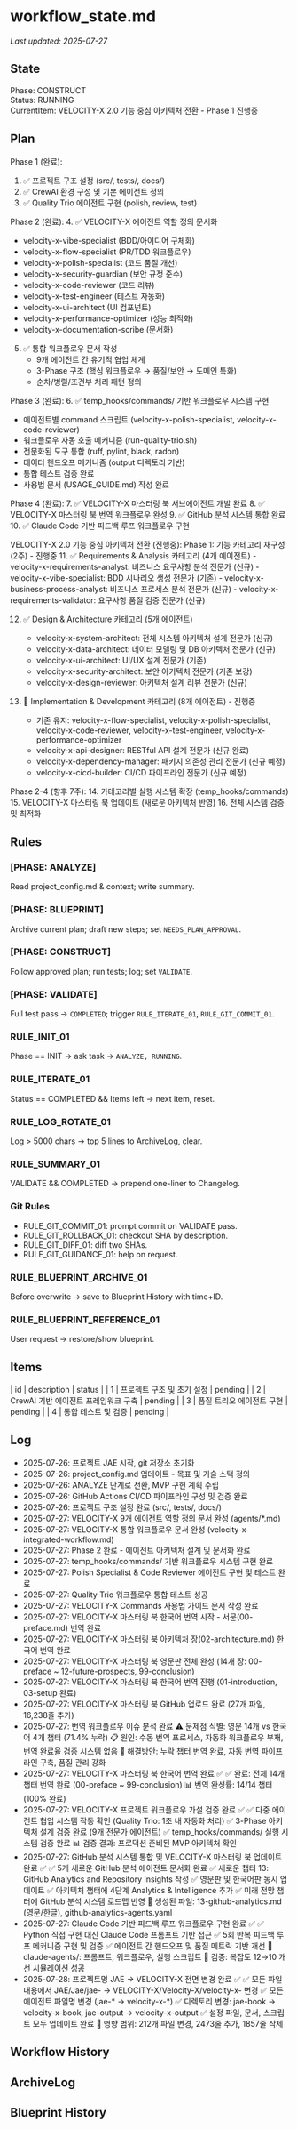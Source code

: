 # workflow_state.md
_Last updated: 2025-07-27_

## State
Phase: CONSTRUCT  
Status: RUNNING  
CurrentItem: VELOCITY-X 2.0 기능 중심 아키텍처 전환 - Phase 1 진행중  

## Plan
Phase 1 (완료):
1. ✅ 프로젝트 구조 설정 (src/, tests/, docs/)
2. ✅ CrewAI 환경 구성 및 기본 에이전트 정의
3. ✅ Quality Trio 에이전트 구현 (polish, review, test)

Phase 2 (완료):
4. ✅ VELOCITY-X 에이전트 역할 정의 문서화
   - velocity-x-vibe-specialist (BDD/아이디어 구체화)
   - velocity-x-flow-specialist (PR/TDD 워크플로우)
   - velocity-x-polish-specialist (코드 품질 개선)
   - velocity-x-security-guardian (보안 규정 준수)
   - velocity-x-code-reviewer (코드 리뷰)
   - velocity-x-test-engineer (테스트 자동화)
   - velocity-x-ui-architect (UI 컴포넌트)
   - velocity-x-performance-optimizer (성능 최적화)
   - velocity-x-documentation-scribe (문서화)

5. ✅ 통합 워크플로우 문서 작성
   - 9개 에이전트 간 유기적 협업 체계
   - 3-Phase 구조 (핵심 워크플로우 → 품질/보안 → 도메인 특화)
   - 순차/병렬/조건부 처리 패턴 정의

Phase 3 (완료):
6. ✅ temp_hooks/commands/ 기반 워크플로우 시스템 구현
   - 에이전트별 command 스크립트 (velocity-x-polish-specialist, velocity-x-code-reviewer)
   - 워크플로우 자동 호출 메커니즘 (run-quality-trio.sh)
   - 전문화된 도구 통합 (ruff, pylint, black, radon)
   - 데이터 핸드오프 메커니즘 (output 디렉토리 기반)
   - 통합 테스트 검증 완료
   - 사용법 문서 (USAGE_GUIDE.md) 작성 완료

Phase 4 (완료):
7. ✅ VELOCITY-X 마스터링 북 서브에이전트 개발 완료
8. ✅ VELOCITY-X 마스터링 북 번역 워크플로우 완성
9. ✅ GitHub 분석 시스템 통합 완료
10. ✅ Claude Code 기반 피드백 루프 워크플로우 구현

VELOCITY-X 2.0 기능 중심 아키텍처 전환 (진행중):
Phase 1: 기능 카테고리 재구성 (2주) - 진행중
11. ✅ Requirements & Analysis 카테고리 (4개 에이전트)
    - velocity-x-requirements-analyst: 비즈니스 요구사항 분석 전문가 (신규)
    - velocity-x-vibe-specialist: BDD 시나리오 생성 전문가 (기존)
    - velocity-x-business-process-analyst: 비즈니스 프로세스 분석 전문가 (신규)
    - velocity-x-requirements-validator: 요구사항 품질 검증 전문가 (신규)

12. ✅ Design & Architecture 카테고리 (5개 에이전트)
    - velocity-x-system-architect: 전체 시스템 아키텍처 설계 전문가 (신규)
    - velocity-x-data-architect: 데이터 모델링 및 DB 아키텍처 전문가 (신규)
    - velocity-x-ui-architect: UI/UX 설계 전문가 (기존)
    - velocity-x-security-architect: 보안 아키텍처 전문가 (기존 보강)
    - velocity-x-design-reviewer: 아키텍처 설계 리뷰 전문가 (신규)

13. 🔄 Implementation & Development 카테고리 (8개 에이전트) - 진행중
    - 기존 유지: velocity-x-flow-specialist, velocity-x-polish-specialist, velocity-x-code-reviewer, velocity-x-test-engineer, velocity-x-performance-optimizer
    - velocity-x-api-designer: RESTful API 설계 전문가 (신규 완료)
    - velocity-x-dependency-manager: 패키지 의존성 관리 전문가 (신규 예정)
    - velocity-x-cicd-builder: CI/CD 파이프라인 전문가 (신규 예정)

Phase 2-4 (향후 7주):
14. 카테고리별 실행 시스템 확장 (temp_hooks/commands)
15. VELOCITY-X 마스터링 북 업데이트 (새로운 아키텍처 반영)
16. 전체 시스템 검증 및 최적화

## Rules
### [PHASE: ANALYZE]  
Read project_config.md & context; write summary.

### [PHASE: BLUEPRINT]  
Archive current plan; draft new steps; set `NEEDS_PLAN_APPROVAL`.

### [PHASE: CONSTRUCT]  
Follow approved plan; run tests; log; set `VALIDATE`.

### [PHASE: VALIDATE]  
Full test pass → `COMPLETED`; trigger `RULE_ITERATE_01`, `RULE_GIT_COMMIT_01`.

### RULE_INIT_01  
Phase == INIT → ask task → `ANALYZE, RUNNING`.

### RULE_ITERATE_01  
Status == COMPLETED && Items left → next item, reset.

### RULE_LOG_ROTATE_01  
Log > 5000 chars → top 5 lines to ArchiveLog, clear.

### RULE_SUMMARY_01  
VALIDATE && COMPLETED → prepend one-liner to Changelog.

### Git Rules
- RULE_GIT_COMMIT_01: prompt commit on VALIDATE pass.  
- RULE_GIT_ROLLBACK_01: checkout SHA by description.  
- RULE_GIT_DIFF_01: diff two SHAs.  
- RULE_GIT_GUIDANCE_01: help on request.

### RULE_BLUEPRINT_ARCHIVE_01  
Before overwrite → save to Blueprint History with time+ID.

### RULE_BLUEPRINT_REFERENCE_01  
User request → restore/show blueprint.

## Items
| id | description | status |
| 1 | 프로젝트 구조 및 초기 설정 | pending |
| 2 | CrewAI 기반 에이전트 프레임워크 구축 | pending |
| 3 | 품질 트리오 에이전트 구현 | pending |
| 4 | 통합 테스트 및 검증 | pending |

## Log
- 2025-07-26: 프로젝트 JAE 시작, git 저장소 초기화
- 2025-07-26: project_config.md 업데이트 - 목표 및 기술 스택 정의
- 2025-07-26: ANALYZE 단계로 전환, MVP 구현 계획 수립
- 2025-07-26: GitHub Actions CI/CD 파이프라인 구성 및 검증 완료
- 2025-07-26: 프로젝트 구조 설정 완료 (src/, tests/, docs/)
- 2025-07-27: VELOCITY-X 9개 에이전트 역할 정의 문서 완성 (agents/*.md)
- 2025-07-27: VELOCITY-X 통합 워크플로우 문서 완성 (velocity-x-integrated-workflow.md)
- 2025-07-27: Phase 2 완료 - 에이전트 아키텍처 설계 및 문서화 완료
- 2025-07-27: temp_hooks/commands/ 기반 워크플로우 시스템 구현 완료
- 2025-07-27: Polish Specialist & Code Reviewer 에이전트 구현 및 테스트 완료
- 2025-07-27: Quality Trio 워크플로우 통합 테스트 성공
- 2025-07-27: VELOCITY-X Commands 사용법 가이드 문서 작성 완료
- 2025-07-27: VELOCITY-X 마스터링 북 한국어 번역 시작 - 서문(00-preface.md) 번역 완료
- 2025-07-27: VELOCITY-X 마스터링 북 아키텍처 장(02-architecture.md) 한국어 번역 완료
- 2025-07-27: VELOCITY-X 마스터링 북 영문판 전체 완성 (14개 장: 00-preface ~ 12-future-prospects, 99-conclusion)
- 2025-07-27: VELOCITY-X 마스터링 북 한국어 번역 진행 (01-introduction, 03-setup 완료)
- 2025-07-27: VELOCITY-X 마스터링 북 GitHub 업로드 완료 (27개 파일, 16,238줄 추가)
- 2025-07-27: 번역 워크플로우 이슈 분석 완료
  ⚠️ 문제점 식별: 영문 14개 vs 한국어 4개 챕터 (71.4% 누락)
  📋 원인: 수동 번역 프로세스, 자동화 워크플로우 부재, 번역 완료율 검증 시스템 없음
  🎯 해결방안: 누락 챕터 번역 완료, 자동 번역 파이프라인 구축, 품질 관리 강화
- 2025-07-27: VELOCITY-X 마스터링 북 한국어 번역 완료 ✅
  ✅ 완료: 전체 14개 챕터 번역 완료 (00-preface ~ 99-conclusion)
  📊 번역 완성률: 14/14 챕터 (100% 완료)
- 2025-07-27: VELOCITY-X 프로젝트 워크플로우 가설 검증 완료 ✅
  ✅ 다중 에이전트 협업 시스템 작동 확인 (Quality Trio: 1초 내 자동화 처리)
  ✅ 3-Phase 아키텍처 설계 검증 완료 (9개 전문가 에이전트)
  ✅ temp_hooks/commands/ 실행 시스템 검증 완료
  📊 검증 결과: 프로덕션 준비된 MVP 아키텍처 확인
- 2025-07-27: GitHub 분석 시스템 통합 및 VELOCITY-X 마스터링 북 업데이트 완료 ✅
  ✅ 5개 새로운 GitHub 분석 에이전트 문서화 완료
  ✅ 새로운 챕터 13: GitHub Analytics and Repository Insights 작성
  ✅ 영문판 및 한국어판 동시 업데이트
  ✅ 아키텍처 챕터에 4단계 Analytics & Intelligence 추가
  ✅ 미래 전망 챕터에 GitHub 분석 시스템 로드맵 반영
  📁 생성된 파일: 13-github-analytics.md (영문/한글), github-analytics-agents.yaml
- 2025-07-27: Claude Code 기반 피드백 루프 워크플로우 구현 완료 ✅
  ✅ Python 직접 구현 대신 Claude Code 프롬프트 기반 접근
  ✅ 5회 반복 피드백 루프 메커니즘 구현 및 검증
  ✅ 에이전트 간 핸드오프 및 품질 메트릭 기반 개선
  📁 claude-agents/: 프롬프트, 워크플로우, 실행 스크립트
  🔄 검증: 복잡도 12→10 개선 시뮬레이션 성공
- 2025-07-28: 프로젝트명 JAE → VELOCITY-X 전면 변경 완료 ✅
  ✅ 모든 파일 내용에서 JAE/Jae/jae- → VELOCITY-X/Velocity-X/velocity-x- 변경
  ✅ 모든 에이전트 파일명 변경 (jae-* → velocity-x-*)
  ✅ 디렉토리 변경: jae-book → velocity-x-book, jae-output → velocity-x-output
  ✅ 설정 파일, 문서, 스크립트 모두 업데이트 완료
  📁 영향 범위: 212개 파일 변경, 2473줄 추가, 1857줄 삭제

## Workflow History
<!-- commit SHA & msg -->

## ArchiveLog
<!-- rotated log summaries -->

## Blueprint History
<!-- archived plans -->
